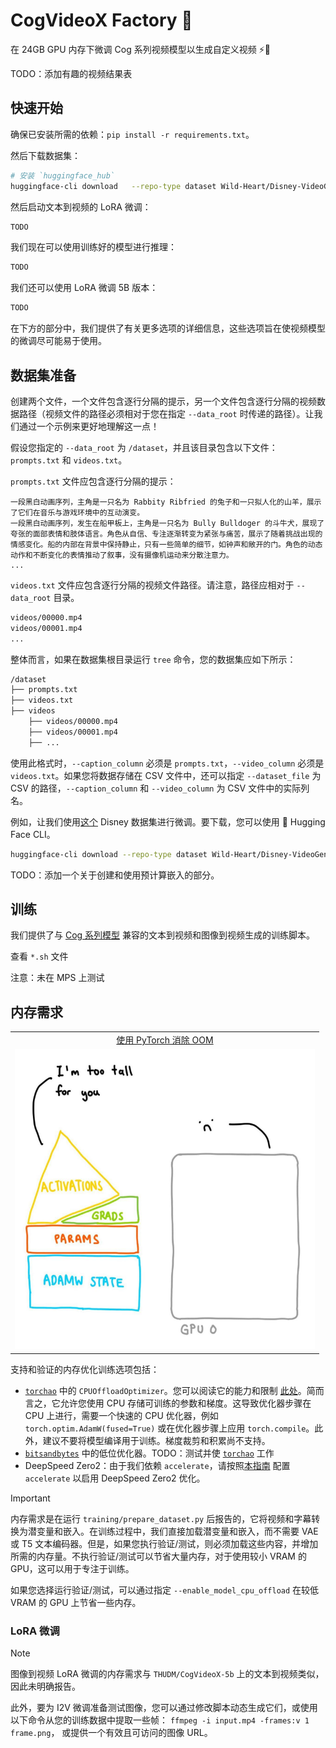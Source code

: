 # CogVideoX Factory 🧪

在 24GB GPU 内存下微调 Cog 系列视频模型以生成自定义视频 ⚡️📼

TODO：添加有趣的视频结果表

## 快速开始

确保已安装所需的依赖：`pip install -r requirements.txt`。

然后下载数据集：

```bash
# 安装 `huggingface_hub`
huggingface-cli download   --repo-type dataset Wild-Heart/Disney-VideoGeneration-Dataset   --local-dir video-dataset-disney
```

然后启动文本到视频的 LoRA 微调：

```bash
TODO
```

我们现在可以使用训练好的模型进行推理：

```python
TODO
```

我们还可以使用 LoRA 微调 5B 版本：

```python
TODO
```

在下方的部分中，我们提供了有关更多选项的详细信息，这些选项旨在使视频模型的微调尽可能易于使用。

## 数据集准备

创建两个文件，一个文件包含逐行分隔的提示，另一个文件包含逐行分隔的视频数据路径（视频文件的路径必须相对于您在指定 `--data_root` 时传递的路径）。让我们通过一个示例来更好地理解这一点！

假设您指定的 `--data_root` 为 `/dataset`，并且该目录包含以下文件：`prompts.txt` 和 `videos.txt`。

`prompts.txt` 文件应包含逐行分隔的提示：

```
一段黑白动画序列，主角是一只名为 Rabbity Ribfried 的兔子和一只拟人化的山羊，展示了它们在音乐与游戏环境中的互动演变。
一段黑白动画序列，发生在船甲板上，主角是一只名为 Bully Bulldoger 的斗牛犬，展现了夸张的面部表情和肢体语言。角色从自信、专注逐渐转变为紧张与痛苦，展示了随着挑战出现的情感变化。船的内部在背景中保持静止，只有一些简单的细节，如钟声和敞开的门。角色的动态动作和不断变化的表情推动了叙事，没有摄像机运动来分散注意力。
...
```

`videos.txt` 文件应包含逐行分隔的视频文件路径。请注意，路径应相对于 `--data_root` 目录。

```bash
videos/00000.mp4
videos/00001.mp4
...
```

整体而言，如果在数据集根目录运行 `tree` 命令，您的数据集应如下所示：

```bash
/dataset
├── prompts.txt
├── videos.txt
├── videos
    ├── videos/00000.mp4
    ├── videos/00001.mp4
    ├── ...
```

使用此格式时，`--caption_column` 必须是 `prompts.txt`，`--video_column` 必须是 `videos.txt`。如果您将数据存储在 CSV 文件中，还可以指定 `--dataset_file` 为 CSV 的路径，`--caption_column` 和 `--video_column` 为 CSV 文件中的实际列名。

例如，让我们使用[这个](https://huggingface.co/datasets/Wild-Heart/Disney-VideoGeneration-Dataset) Disney 数据集进行微调。要下载，您可以使用 🤗 Hugging Face CLI。

```bash
huggingface-cli download --repo-type dataset Wild-Heart/Disney-VideoGeneration-Dataset --local-dir video-dataset-disney
```

TODO：添加一个关于创建和使用预计算嵌入的部分。

## 训练

我们提供了与 [Cog 系列模型](https://huggingface.co/collections/THUDM/cogvideo-66c08e62f1685a3ade464cce) 兼容的文本到视频和图像到视频生成的训练脚本。

查看 `*.sh` 文件

注意：未在 MPS 上测试

## 内存需求

<table align="center">
<tr>
  <td align="center"><a href="https://www.youtube.com/watch?v=UvRl4ansfCg"> 使用 PyTorch 消除 OOM</a></td>
</tr>
<tr>
  <td align="center"><img src="assets/slaying-ooms.png" style="width: 480px; height: 480px;"></td>
</tr>
</table>

支持和验证的内存优化训练选项包括：

- [`torchao`](https://github.com/pytorch/ao) 中的 `CPUOffloadOptimizer`。您可以阅读它的能力和限制 [此处](https://github.com/pytorch/ao/tree/main/torchao/prototype/low_bit_optim#optimizer-cpu-offload)。简而言之，它允许您使用 CPU 存储可训练的参数和梯度。这导致优化器步骤在 CPU 上进行，需要一个快速的 CPU 优化器，例如 `torch.optim.AdamW(fused=True)` 或在优化器步骤上应用 `torch.compile`。此外，建议不要将模型编译用于训练。梯度裁剪和积累尚不支持。
- [`bitsandbytes`](https://huggingface.co/docs/bitsandbytes/optimizers) 中的低位优化器。TODO：测试并使 [`torchao`](https://github.com/pytorch/ao/tree/main/torchao/prototype/low_bit_optim) 工作
- DeepSpeed Zero2：由于我们依赖 `accelerate`，请按照[本指南](https://huggingface.co/docs/accelerate/en/usage_guides/deepspeed) 配置 `accelerate` 以启用 DeepSpeed Zero2 优化。

> [!IMPORTANT]
> 内存需求是在运行 `training/prepare_dataset.py` 后报告的，它将视频和字幕转换为潜变量和嵌入。在训练过程中，我们直接加载潜变量和嵌入，而不需要 VAE 或 T5 文本编码器。但是，如果您执行验证/测试，则必须加载这些内容，并增加所需的内存量。不执行验证/测试可以节省大量内存，对于使用较小 VRAM 的 GPU，这可以用于专注于训练。
>
> 如果您选择运行验证/测试，可以通过指定 `--enable_model_cpu_offload` 在较低 VRAM 的 GPU 上节省一些内存。

### LoRA 微调

> [!NOTE]
> 图像到视频 LoRA 微调的内存需求与 `THUDM/CogVideoX-5b` 上的文本到视频类似，因此未明确报告。
>
> 此外，要为 I2V 微调准备测试图像，您可以通过修改脚本动态生成它们，或使用以下命令从您的训练数据中提取一些帧：
> `ffmpeg -i input.mp4 -frames:v 1 frame.png`，
> 或提供一个有效且可访问的图像 URL。
